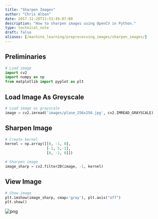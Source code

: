 ```yaml
---
title: "Sharpen Images"
author: "Chris Albon"
date: 2017-12-20T11:53:49-07:00
description: "How to sharpen images using OpenCV in Python."
type: technical_note
draft: false
aliases: [/machine_learning/preprocessing_images/sharpen_images/]
---
```

## Preliminaries


```python
# Load image
import cv2
import numpy as np
from matplotlib import pyplot as plt
```

## Load Image As Greyscale


```python
# Load image as grayscale
image = cv2.imread('images/plane_256x256.jpg', cv2.IMREAD_GRAYSCALE)
```

## Sharpen Image


```python
# Create kernel
kernel = np.array([[0, -1, 0], 
                   [-1, 5,-1], 
                   [0, -1, 0]])

# Sharpen image
image_sharp = cv2.filter2D(image, -1, kernel)
```

## View Image


```python
# Show image
plt.imshow(image_sharp, cmap='gray'), plt.axis("off")
plt.show()
```


![png](sharpen_images_8_0.png)

